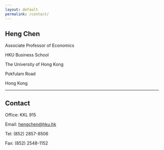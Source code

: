 ```yaml
---
layout: default
permalink: /contact/
---
```



## Heng Chen

Associate Professor of Economics

HKU Business School

The University of Hong Kong

Pokfulam Road

Hong Kong

---

## Contact

Office: KKL 915

Email: hengchen@hku.hk

Tel: (852) 2857-8506

Fax: (852) 2548-1152

